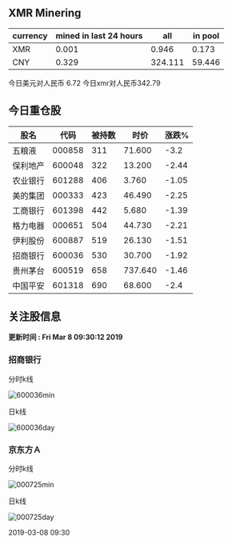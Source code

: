 ## XMR Minering

|currency|mined in last 24 hours|all|in pool|
|---|---|---|---|
|XMR|0.001|0.946|0.173|
|CNY|0.329|324.111|59.446|

今日美元对人民币 6.72	今日xmr对人民币342.79


## 今日重仓股 

|股名|代码|被持数|时价|涨跌%|
|---|---|---|---|---|
|五粮液|000858|311|71.600|-3.2|
|保利地产|600048|322|13.200|-2.44|
|农业银行|601288|406|3.760|-1.05|
|美的集团|000333|423|46.490|-2.25|
|工商银行|601398|442|5.680|-1.39|
|格力电器|000651|504|44.730|-2.21|
|伊利股份|600887|519|26.130|-1.51|
|招商银行|600036|530|30.700|-1.92|
|贵州茅台|600519|658|737.640|-1.46|
|中国平安|601318|690|68.600|-2.4|

## 关注股信息
**更新时间 : Fri Mar  8 09:30:12 2019**
### 招商银行 
分时k线

![600036min](http://image.sinajs.cn/newchart/min/n/sh600036.gif)

日k线

![600036day](http://image.sinajs.cn/newchart/daily/n/sh600036.gif)

### 京东方Ａ 
分时k线

![000725min](http://image.sinajs.cn/newchart/min/n/sz000725.gif)

日k线

![000725day](http://image.sinajs.cn/newchart/daily/n/sz000725.gif)

2019-03-08 09:30